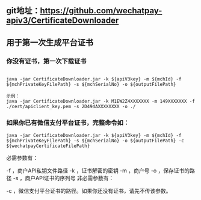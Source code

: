 ## git地址：https://github.com/wechatpay-apiv3/CertificateDownloader
## 用于第一次生成平台证书
### 你没有证书，第一次下载证书
```

java -jar CertificateDownloader.jar -k ${apiV3key} -m ${mchId} -f ${mchPrivateKeyFilePath} -s ${mchSerialNo} -o ${outputFilePath}

示例：
java -jar CertificateDownloader.jar -k M1EW2Z4XXXXXXX -m 149XXXXXXX -f ./cert/apiclient_key.pem -s 2D494AXXXXXXXX -o ./
```
### 如果你已有微信支付平台证书，完整命令如：
```
java -jar CertificateDownloader.jar -k ${apiV3key} -m ${mchId} -f ${mchPrivateKeyFilePath} -s ${mchSerialNo} -o ${outputFilePath} -c ${wechatpayCertificateFilePath}
```

必需参数有：

-f <privateKeyFilePath>，商户API私钥文件路径
-k <apiV3Key>，证书解密的密钥
-m <merchantId>，商户号
-o <outputFilePath>，保存证书的路径
-s <merchantSerialNo>，商户API证书的序列号
非必需参数有：

-c <wechatpayCertificatePath>，微信支付平台证书的路径。如果你还没有证书，请先不传该参数。